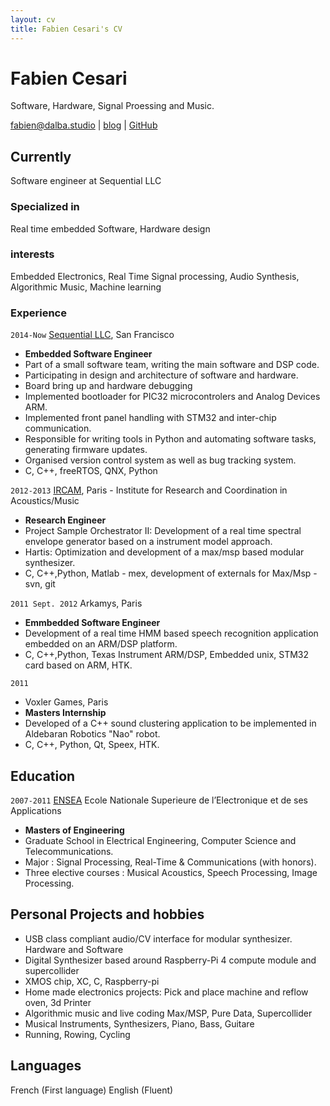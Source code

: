 ```yaml
---
layout: cv
title: Fabien Cesari's CV
---
```

# Fabien Cesari
Software, Hardware, Signal Proessing and Music.

<div id="webaddress">
<a href="fabien@dalba.studio">fabien@dalba.studio</a>
| <a href="https://www.cesari.studio/">blog</a> |  <a href="https://github.com/FabienCesari"">GitHub</a>
</div>

## Currently
Software engineer at Sequential LLC

### Specialized in
Real time embedded Software, Hardware design 

### interests
Embedded Electronics, Real Time Signal processing, Audio Synthesis, Algorithmic Music, Machine learning 

### Experience
`2014-Now`
[Sequential LLC](https://www.sequential.com/), San Francisco
- __Embedded Software Engineer__
- Part of a small software team, writing the main software and DSP code.
- Participating in design and architecture of software and hardware.
- Board bring up and hardware debugging
- Implemented bootloader for PIC32 microcontrolers and Analog Devices ARM.
- Implemented front panel handling with STM32 and inter-chip communication.
- Responsible for writing tools in Python and automating software tasks, generating firmware updates.
- Organised version control system as well as bug tracking system.
- C, C++, freeRTOS, QNX, Python

`2012-2013`
[IRCAM](https://www.ircam.fr/), Paris - Institute for Research and Coordination in Acoustics/Music 
- __Research Engineer__
- Project Sample Orchestrator II:  Development of a real time spectral envelope generator based on a instrument model approach. 
- Hartis:  Optimization and development of a max/msp based modular synthesizer. 
- C, C++,Python,  Matlab - mex, development of externals for Max/Msp - svn, git

`2011 Sept. 2012` 
Arkamys, Paris
- __Emmbedded Software Engineer__
- Development of a real time HMM based speech recognition application embedded on an ARM/DSP platform.
- C, C++,Python, Texas Instrument ARM/DSP, Embedded unix, STM32 card based on ARM, HTK.

`2011`
- Voxler Games, Paris 
- __Masters Internship__
- Developed of a C++ sound clustering application to be implemented in Aldebaran Robotics "Nao" robot.
- C, C++, Python, Qt, Speex, HTK.

## Education
`2007-2011`
[ENSEA](https://www.ensea.fr/en) Ecole Nationale Superieure de l’Electronique et de ses Applications 
- __Masters of Engineering__
- Graduate School in Electrical Engineering, Computer Science and Telecommunications.
- Major : Signal Processing, Real-Time & Communications (with honors).
- Three elective courses : Musical Acoustics, Speech Processing, Image Processing.

## Personal Projects and hobbies
- USB class compliant audio/CV interface for modular synthesizer. Hardware and Software
- Digital Synthesizer based around Raspberry-Pi 4 compute module and supercollider 
- XMOS chip, XC, C, Raspberry-pi
- Home made electronics projects: Pick and place machine and reflow oven, 3d Printer
- Algorithmic music and live coding Max/MSP, Pure Data, Supercollider
- Musical Instruments, Synthesizers, Piano, Bass, Guitare 
- Running, Rowing, Cycling

## Languages
French (First language)
English (Fluent)

<!-- ### Footer
Last updated: May 2013 -->


